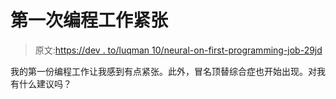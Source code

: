 # 第一次编程工作紧张

> 原文:[https://dev . to/luqman 10/neural-on-first-programming-job-29jd](https://dev.to/luqman10/nervous-on-first-programming-job-29jd)

我的第一份编程工作让我感到有点紧张。此外，冒名顶替综合症也开始出现。对我有什么建议吗？